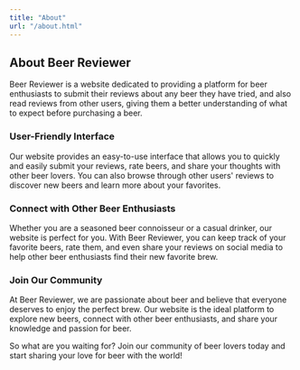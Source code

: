 ```yaml
---
title: "About"
url: "/about.html"
---
```

## About Beer Reviewer

Beer Reviewer is a website dedicated to providing a platform for beer enthusiasts to submit their reviews about any beer they have tried, and also read reviews from other users, giving them a better understanding of what to expect before purchasing a beer.

### User-Friendly Interface

Our website provides an easy-to-use interface that allows you to quickly and easily submit your reviews, rate beers, and share your thoughts with other beer lovers. You can also browse through other users' reviews to discover new beers and learn more about your favorites.

### Connect with Other Beer Enthusiasts

Whether you are a seasoned beer connoisseur or a casual drinker, our website is perfect for you. With Beer Reviewer, you can keep track of your favorite beers, rate them, and even share your reviews on social media to help other beer enthusiasts find their new favorite brew.

### Join Our Community

At Beer Reviewer, we are passionate about beer and believe that everyone deserves to enjoy the perfect brew. Our website is the ideal platform to explore new beers, connect with other beer enthusiasts, and share your knowledge and passion for beer.

So what are you waiting for? Join our community of beer lovers today and start sharing your love for beer with the world!
